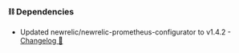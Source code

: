 ### ⛓️ Dependencies
- Updated newrelic/newrelic-prometheus-configurator to v1.4.2 - [Changelog 🔗](https://github.com/newrelic/newrelic-prometheus-configurator/releases/tag/1.4.2)
